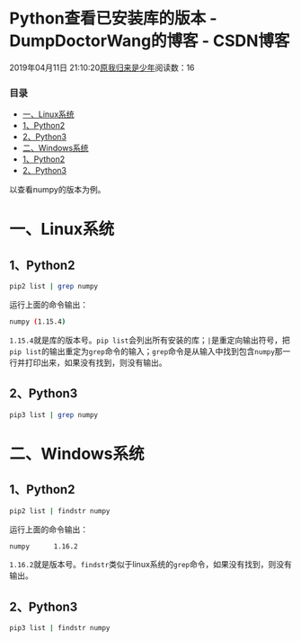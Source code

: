 # Python查看已安装库的版本 - DumpDoctorWang的博客 - CSDN博客





2019年04月11日 21:10:20[原我归来是少年](https://me.csdn.net/DumpDoctorWang)阅读数：16











### 目录
- [一、Linux系统](#Linux_3)
- [1、Python2](#1Python2_4)
- [2、Python3](#2Python3_15)
- [二、Windows系统](#Windows_21)
- [1、Python2](#1Python2_22)
- [2、Python3](#2Python3_32)




以查看numpy的版本为例。

# 一、Linux系统

## 1、Python2

```bash
pip2 list | grep numpy
```

运行上面的命令输出：

```bash
numpy (1.15.4)
```

`1.15.4`就是库的版本号。`pip list`会列出所有安装的库；`|`是重定向输出符号，把`pip list`的输出重定为`grep`命令的输入；`grep`命令是从输入中找到包含`numpy`那一行并打印出来，如果没有找到，则没有输出。

## 2、Python3

```bash
pip3 list | grep numpy
```

# 二、Windows系统

## 1、Python2

```bash
pip2 list | findstr numpy
```

运行上面的命令输出：

```bash
numpy      1.16.2
```

`1.16.2`就是版本号。`findstr`类似于linux系统的`grep`命令，如果没有找到，则没有输出。

## 2、Python3

```bash
pip3 list | findstr numpy
```



